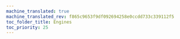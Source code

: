 ```yaml
---
machine_translated: true
machine_translated_rev: f865c9653f9df092694258e0ccdd733c339112f5
toc_folder_title: Engines
toc_priority: 25
---
```



